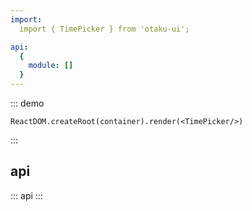 ```yaml
---
import:
  import { TimePicker } from 'otaku-ui';

api:
  {
    module: []
  }
---
```


::: demo

```tsx
ReactDOM.createRoot(container).render(<TimePicker/>)
```
:::

## api

::: api
:::